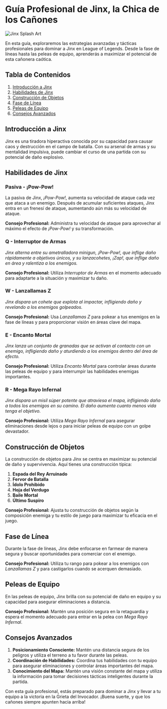 # Guía Profesional de Jinx, la Chica de los Cañones

![Jinx Splash Art](https://ddragon.leagueoflegends.com/cdn/img/champion/splash/Jinx_0.jpg)

En esta guía, exploraremos las estrategias avanzadas y tácticas profesionales para dominar a Jinx en League of Legends. Desde la fase de líneas hasta las peleas de equipo, aprenderás a maximizar el potencial de esta cañonera caótica.

## Tabla de Contenidos

1. [Introducción a Jinx](#introducción-a-jinx)
2. [Habilidades de Jinx](#habilidades-de-jinx)
3. [Construcción de Objetos](#construcción-de-objetos)
4. [Fase de Línea](#fase-de-línea)
5. [Peleas de Equipo](#peleas-de-equipo)
6. [Consejos Avanzados](#consejos-avanzados)

## Introducción a Jinx

Jinx es una tiradora hiperactiva conocida por su capacidad para causar caos y destrucción en el campo de batalla. Con su arsenal de armas y su mentalidad impulsiva, puede cambiar el curso de una partida con su potencial de daño explosivo.

## Habilidades de Jinx

### Pasiva - ¡Pow-Pow!

La pasiva de Jinx, *¡Pow-Pow!*, aumenta su velocidad de ataque cada vez que ataca a un enemigo. Después de acumular suficientes ataques, Jinx entra en un frenesí de ataque, aumentando aún más su velocidad de ataque.

**Consejo Profesional:** Administra tu velocidad de ataque para aprovechar al máximo el efecto de *¡Pow-Pow!* y su transformación.

### Q - Interruptor de Armas

*Jinx alterna entre su ametralladora minigun, *¡Pow-Pow!*, que inflige daño rápidamente a objetivos únicos, y su lanzacohetes, *¡Zap!*, que inflige daño en área y ralentiza a los enemigos.*

**Consejo Profesional:** Utiliza *Interruptor de Armas* en el momento adecuado para adaptarte a la situación y maximizar tu daño.

### W - Lanzallamas Z

*Jinx dispara un cohete que explota al impactar, infligiendo daño y revelando a los enemigos golpeados.*

**Consejo Profesional:** Usa *Lanzallamas Z* para pokear a tus enemigos en la fase de líneas y para proporcionar visión en áreas clave del mapa.

### E - Encanto Mortal

*Jinx lanza un conjunto de granadas que se activan al contacto con un enemigo, infligiendo daño y aturdiendo a los enemigos dentro del área de efecto.*

**Consejo Profesional:** Utiliza *Encanto Mortal* para controlar áreas durante las peleas de equipo y para interrumpir las habilidades enemigas importantes.

### R - Mega Rayo Infernal

*Jinx dispara un misil súper potente que atraviesa el mapa, infligiendo daño a todos los enemigos en su camino. El daño aumenta cuanto menos vida tenga el objetivo.*

**Consejo Profesional:** Utiliza *Mega Rayo Infernal* para asegurar eliminaciones desde lejos o para iniciar peleas de equipo con un golpe devastador.

## Construcción de Objetos

La construcción de objetos para Jinx se centra en maximizar su potencial de daño y supervivencia. Aquí tienes una construcción típica:

1. **Espada del Rey Arruinado**
2. **Fervor de Batalla**
3. **Ídolo Prohibido**
4. **Hoja del Verdugo**
5. **Baile Mortal**
6. **Último Suspiro**

**Consejo Profesional:** Ajusta tu construcción de objetos según la composición enemiga y tu estilo de juego para maximizar tu eficacia en el juego.

## Fase de Línea

Durante la fase de líneas, Jinx debe enfocarse en farmear de manera segura y buscar oportunidades para comerciar con el enemigo.

**Consejo Profesional:** Utiliza tu rango para pokear a los enemigos con *Lanzallamas Z* y para castigarlos cuando se acerquen demasiado.

## Peleas de Equipo

En las peleas de equipo, Jinx brilla con su potencial de daño en equipo y su capacidad para asegurar eliminaciones a distancia.

**Consejo Profesional:** Mantén una posición segura en la retaguardia y espera el momento adecuado para entrar en la pelea con *Mega Rayo Infernal*.

## Consejos Avanzados

1. **Posicionamiento Consciente:** Mantén una distancia segura de los peligros y utiliza el terreno a tu favor durante las peleas.
2. **Coordinación de Habilidades:** Coordina tus habilidades con tu equipo para asegurar eliminaciones y controlar áreas importantes del mapa.
3. **Conocimiento del Mapa:** Mantén una visión constante del mapa y utiliza la información para tomar decisiones tácticas inteligentes durante la partida.

Con esta guía profesional, estás preparado para dominar a Jinx y llevar a tu equipo a la victoria en la Grieta del Invocador. ¡Buena suerte, y que los cañones siempre apunten hacia arriba!
